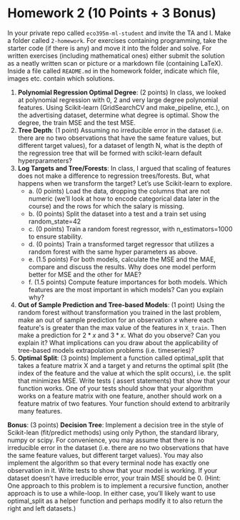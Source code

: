 # Homework 2 (10 Points + 3 Bonus)

In your private repo called `eco395m-ml-student` and invite the TA and I. Make a folder called `2-homework`. For exercises containing programming, take the starter code (if there is any) and move it into the folder and solve. For written exercises (including mathematical ones) either submit the solution as a neatly written scan or picture or a markdown file (containing LaTeX). Inside a file called `README.md` in the homework folder, indicate which file, images etc. contain which solutions.

1. **Polynomial Regression Optimal Degree**: (2 points) In class, we looked at polynomial regression with 0, 2 and very large degree polynomial features. Using Scikit-learn (GridSearchCV and make_pipeline, etc.), on the advertising dataset, determine what degree is optimal. Show the degree, the train MSE and the test MSE.
2. **Tree Depth**: (1 point) Assuming no irreducible error in the dataset (i.e. there are no two observations that have the same feature values, but different target values), for a dataset of length N, what is the depth of the regression tree that will be formed with scikit-learn default hyperparameters?
3. **Log Targets and Tree/Forests**: In class, I argued that scaling of features does not make a difference to regression trees/forests. But, what happens when we transform the target? Let’s use Scikit-learn to explore.
   * a. (0 points) Load the data, dropping the columns that are not numeric (we’ll look at how to encode categorical data later in the course) and the rows for which the salary is missing.
   * b. (0 points) Split the dataset into a test and a train set using random_state=42
   * c. (0 points) Train a random forest regressor, with n_estimators=1000 to ensure stability.
   * d. (0 points) Train a transformed target regressor that utilizes a random forest with the same hyper parameters as above.
   * e. (1.5 points) For both models, calculate the MSE and the MAE, compare and discuss the results. Why does one model perform better for MSE and the other for MAE?
   * f. (1.5 points) Compute feature importances for both models. Which features are the most important in which models? Can you explain why?
4. **Out of Sample Prediction and Tree-based Models**: (1 point) Using the random forest without transformation you trained in the last problem, make an out of sample prediction for an observation $x$ where each feature's is greater than the max value of the features in `X_train`. Then make a prediction for $2 * x$ and $3 * x$. What do you observe? Can you explain it? What implications can you draw about the applicability of tree-based models extrapolation problems (i.e. timeseries)?
5. **Optimal Split**: (3 points) Implement a function called optimal_split that takes a feature matrix X and a target y and returns the optimal split (the index of the feature and the value at which the split occurs), i.e. the split that minimizes MSE. Write tests ( assert statements) that show that your function works. One of your tests should show that your algorithm works on a feature matrix with one feature, another should work on a feature matrix of two features. Your function should extend to arbitrarily many features.


**Bonus**:
(3 points) **Decision Tree**: Implement a decision tree in the style of Scikit-lean (fit/predict methods) using only Python, the standard library, numpy or scipy. For convenience, you may assume that there is no irreducible error in the dataset (i.e. there are no two observations that have the same feature values, but different target values). You may also implement the algorithm so that every terminal node has exactly one observation in it. Write tests to show that your model is working. If your dataset doesn’t have irreducible error, your train MSE should be 0. (Hint: One approach to this problem is to implement a recursive function, another approach is to use a while-loop. In either case, you’ll likely want to use optimal_split as a helper function and perhaps modify it to also return the right and left datasets.)
